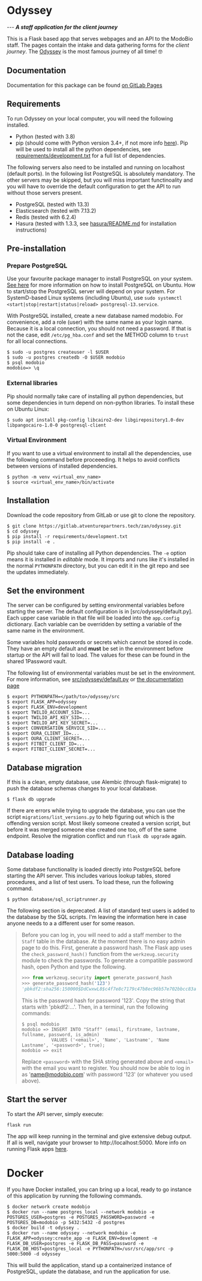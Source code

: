 # Odyssey

--- **_A staff application for the client journey_**

This is a Flask based app that serves webpages and an API to the ModoBio staff. The pages contain the intake and data gathering forms for the _client journey_. The [Odyssey](https://en.wikipedia.org/wiki/Odyssey) is the most famous journey of all time! 🤓

## Documentation

Documentation for this package can be found [on GitLab Pages](http://zan.atventures.tech/odyssey/)

## Requirements

To run Odyssey on your local computer, you will need the following installed.

- Python (tested with 3.8)
- pip (should come with Python version 3.4+, if not more info [here](https://pip.pypa.io/en/stable/installing/)). Pip will be used to install all the python dependencies, see [requirements/development.txt](requirements/development.txt) for a full list of dependencies.

The following servers also need to be installed and running on localhost (default ports). In the following list PostgreSQL is absolutely mandatory. The other servers may be skipped, but you will miss important functinoality and you will have to override the default configuration to get the API to run without those servers present.

- PostgreSQL (tested with 13.3)
- Elasticsearch (tested with 7.13.2)
- Redis (tested with 6.2.4)
- Hasura (tested with 1.3.3, see [hasura/README.md](hasura/README.md) for installation instructions)

## Pre-installation

### Prepare PostgreSQL

Use your favourite package manager to install PostgreSQL on your system. [See here](https://phoenixnap.com/kb/how-to-install-postgresql-on-ubuntu) for more information on how to install PostgreSQL on Ubuntu. How to start/stop the PostgreSQL server will depend on your system. For SystemD-based Linux systems (including Ubuntu), use `sudo systemctl <start|stop|restart|status|reload> postgresql-13.service`.

With PostgreSQL installed, create a new database named modobio. For convenience, add a role (user) with the same name as your login name. Because it is a local connection, you should not need a password. If that is not the case, edit `/etc/pg_hba.conf` and set the METHOD column to `trust` for all local connections.

```shell
$ sudo -u postgres createuser -l $USER
$ sudo -u postgres createdb -O $USER modobio
$ psql modobio
modobio=> \q
```

### External libraries

Pip should normally take care of installing all python dependencies, but some dependencies in turn depend on non-python libraries. To install these on Ubuntu Linux:

```shell
$ sudo apt install pkg-config libcairo2-dev libgirepository1.0-dev libpangocairo-1.0-0 postgresql-client
```  

### Virtual Environment

If you want to use a virtual environment to install all the dependencies, use the following command before proceeeding. It helps to avoid conflicts between versions of installed dependencies.

```shell
$ python -m venv <virtual_env_name>
$ source <virtual_env_name>/bin/activate
```

## Installation

Download the code repository from GitLab or use git to clone the repository.

```shell
$ git clone https://gitlab.atventurepartners.tech/zan/odyssey.git
$ cd odyssey
$ pip install -r requirements/development.txt
$ pip install -e .
```

Pip should take care of installing all Python dependencies. The `-e` option means it is installed in _editable_ mode. It imports and runs like it's installed in the normal `PYTHONPATH` directory, but you can edit it in the git repo and see the updates immediately.

## Set the environment

The server can be configured by setting environmental variables before starting the server. The default configuration is in [src/odyssey/default.py]. Each upper case variable in that file will be loaded into the `app.config` dictionary. Each variable can be overridden by setting a variable of the same name in the environment.

Some variables hold passwords or secrets which cannot be stored in code. They have an empty default and **must** be set in the environment before startup or the API will fail to load. The values for these can be found in the shared 1Password vault.

The following list of environmental variables must be set in the environment. For more information, see [src/odyssey/default.py](src/odyssey/default.py) or [the documentation page](http://zan.atventures.tech/odyssey/odyssey/odyssey.config.html)

```shell
$ export PYTHONPATH=</path/to>/odyssey/src
$ export FLASK_APP=odyssey
$ export FLASK_ENV=development
$ export TWILIO_ACCOUNT_SID=...
$ export TWILIO_API_KEY_SID=...
$ export TWILIO_API_KEY_SECRET=...
$ export CONVERSATION_SERVICE_SID=...
$ export OURA_CLIENT_ID=...
$ export OURA_CLIENT_SECRET=...
$ export FITBIT_CLIENT_ID=...
$ export FITBIT_CLIENT_SECRET=...
```

## Database migration

If this is a clean, empty database, use Alembic (through flask-migrate) to push the database schemas changes to your local database.

```shell
$ flask db upgrade
```

If there are errors while trying to upgrade the database, you can use the script `migrations/list_versions.py` to help figuring out which is the offending version script. Most likely someone created a version script, but before it was merged someone else created one too, off of the same endpoint. Resolve the migration conflict and run `flask db upgrade` again.

## Database loading

Some database functionality is loaded directly into PostgreSQL before starting the API server. This includes various lookup tables, stored procedures, and a list of test users. To load these, run the following command.

```shell
$ python database/sql_scriptrunner.py
```

The following section is deprecated. A list of standard test users is added to the database by the SQL scripts. I'm leaving the information here in case anyone needs to a a different user for some reason.

> Before you can log in, you will need to add a staff member to the `Staff` table in the database. At the moment there is no easy admin page to do this. First, generate a password hash. The Flask app uses the `check_password_hash()` function from the `werkzeug.security` module to check the passwords. To generate a compatible password hash, open Python and type the following.
>
> ```python
> >>> from werkzeug.security import generate_password_hash
> >>> generate_password_hash('123')
> 'pbkdf2:sha256:150000$DdCwxwL8$c4f7e8c7179c47b8ec96b57e702bbcc83a98ea13575dfd74ca11b88f4069b3f1'
> ```
>
> This is the password hash for password '123'. Copy the string that starts with 'pbkdf2:...'. Then, in a terminal, run the following commands:
>
> ```shell
> $ psql modobio
> modobio => INSERT INTO "Staff" (email, firstname, lastname, fullname, password, is_admin)
>            VALUES ('<email>', 'Name', 'Lastname', 'Name Lastname', '<password>', true);
> modobio => exit
> ```
>
> Replace `<password>` with the SHA string generated above and `<email>` with the email you want to register. You should now be able to log in as 'name@modobio.com' with password '123' (or whatever you used above).

## Start the server

To start the API server, simply execute:

```shell
flask run
```

The app will keep running in the terminal and give extensive debug output. If all is well, navigate your browser to http://localhost:5000. More info on running Flask apps [here](https://flask.palletsprojects.com/en/1.1.x/quickstart/).

# Docker

If you have Docker installed, you can bring up a local, ready to go instance of this application by running the following commands.

```shell
$ docker network create modobio
$ docker run --name postgres_local --network modobio -e POSTGRES_USER=postgres -e POSTGRES_PASSWORD=password -e POSTGRES_DB=modobio -p 5432:5432 -d postgres
$ docker build -t odyssey .
$ docker run --name odyssey --network modobio -e FLASK_APP=odyssey:create_app -e FLASK_ENV=development -e FLASK_DB_USER=postgres -e FLASK_DB_PASS=password -e FLASK_DB_HOST=postgres_local -e PYTHONPATH=/usr/src/app/src -p 5000:5000 -d odyssey
```

This will build the application, stand up a containerized instance of PostgreSQL, update the database, and run the application for use.

